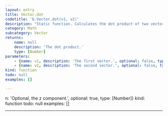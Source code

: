 ```yaml
---
layout: entry
title: Vector.dot
codetitle: 'b.Vector.dot(v1, v2)'
description: "Static function. Calculates the dot product of two vectors.\nIs meant to be called \"static\" i.e. Vector.dot(v1, v2);"
category: Math
subcategory: Vector
returns:
    name: null
    description: 'The dot product.'
    type: [Number]
parameters:
    - {name: v1, description: 'The first vector.', optional: false, type: [Vector]}
    - {name: v2, description: 'The second vector.', optional: false, type: [Vector]}
kind: function
todo: null
examples: []

---
```

n: 'Optional, the z component.', optional: true, type: [Number]}
kind: function
todo: null
examples: []

---

